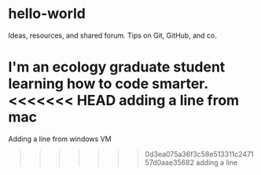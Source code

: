 # hello-world
Ideas, resources, and shared forum.
Tips on Git, GitHub, and co.

I'm an ecology graduate student learning how to code smarter.
<<<<<<< HEAD
adding a line from mac
=======
Adding a line from windows VM
>>>>>>> 0d3ea075a36f3c58e513311c247157d0aae35682
adding a line
